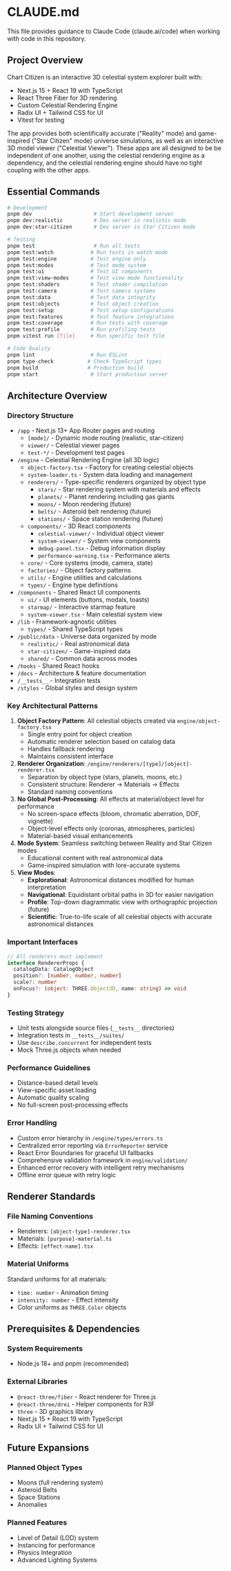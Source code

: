 # CLAUDE.md

This file provides guidance to Claude Code (claude.ai/code) when working with code in this repository.

## Project Overview

Chart Citizen is an interactive 3D celestial system explorer built with:
- Next.js 15 + React 19 with TypeScript
- React Three Fiber for 3D rendering
- Custom Celestial Rendering Engine
- Radix UI + Tailwind CSS for UI
- Vitest for testing

The app provides both scientifically accurate ("Reality" mode) and game-inspired ("Star Citizen" mode) universe simulations, as well as an interactive 3D model viewer ("Celestial Viewer"). These apps are all designed to be be independent of one another, using the celestial rendering engine as a dependency, and the celestial rendering engine should have no tight coupling with the other apps.

## Essential Commands

```bash
# Development
pnpm dev                    # Start development server
pnpm dev:realistic          # Dev server in realistic mode
pnpm dev:star-citizen       # Dev server in Star Citizen mode

# Testing
pnpm test                   # Run all tests
pnpm test:watch            # Run tests in watch mode
pnpm test:engine           # Test engine only
pnpm test:modes            # Test mode system
pnpm test:ui               # Test UI components
pnpm test:view-modes       # Test view mode functionality
pnpm test:shaders          # Test shader compilation
pnpm test:camera           # Test camera systems
pnpm test:data             # Test data integrity
pnpm test:objects          # Test object creation
pnpm test:setup            # Test setup configurations
pnpm test:features         # Test feature integrations
pnpm test:coverage         # Run tests with coverage
pnpm test:profile          # Run profiling tests
pnpm vitest run [file]     # Run specific test file

# Code Quality
pnpm lint                  # Run ESLint
pnpm type-check           # Check TypeScript types
pnpm build                # Production build
pnpm start                 # Start production server
```

## Architecture Overview

### Directory Structure
- `/app` - Next.js 13+ App Router pages and routing
  - `[mode]/` - Dynamic mode routing (realistic, star-citizen)
  - `viewer/` - Celestial viewer pages
  - `test-*/` - Development test pages
- `/engine` - Celestial Rendering Engine (all 3D logic)
  - `object-factory.tsx` - Factory for creating celestial objects
  - `system-loader.ts` - System data loading and management
  - `renderers/` - Type-specific renderers organized by object type
    - `stars/` - Star rendering system with materials and effects
    - `planets/` - Planet rendering including gas giants
    - `moons/` - Moon rendering (future)
    - `belts/` - Asteroid belt rendering (future)
    - `stations/` - Space station rendering (future)
  - `components/` - 3D React components
    - `celestial-viewer/` - Individual object viewer
    - `system-viewer/` - System view components
    - `debug-panel.tsx` - Debug information display
    - `performance-warning.tsx` - Performance alerts
  - `core/` - Core systems (mode, camera, state)
  - `factories/` - Object factory patterns
  - `utils/` - Engine utilities and calculations
  - `types/` - Engine type definitions
- `/components` - Shared React UI components
  - `ui/` - UI elements (buttons, modals, toasts)
  - `starmap/` - Interactive starmap feature
  - `system-viewer.tsx` - Main celestial system view
- `/lib` - Framework-agnostic utilities
  - `types/` - Shared TypeScript types
- `/public/data` - Universe data organized by mode
  - `realistic/` - Real astronomical data
  - `star-citizen/` - Game-inspired data
  - `shared/` - Common data across modes
- `/hooks` - Shared React hooks
- `/docs` - Architecture & feature documentation
- `/__tests__` - Integration tests
- `/styles` - Global styles and design system

### Key Architectural Patterns

1. **Object Factory Pattern**: All celestial objects created via `engine/object-factory.tsx`
   - Single entry point for object creation
   - Automatic renderer selection based on catalog data
   - Handles fallback rendering
   - Maintains consistent interface
2. **Renderer Organization**: `/engine/renderers/[type]/[object]-renderer.tsx`
   - Separation by object type (stars, planets, moons, etc.)
   - Consistent structure: Renderer → Materials → Effects
   - Standard naming conventions
3. **No Global Post-Processing**: All effects at material/object level for performance
   - No screen-space effects (bloom, chromatic aberration, DOF, vignette)
   - Object-level effects only (coronas, atmospheres, particles)
   - Material-based visual enhancements
4. **Mode System**: Seamless switching between Reality and Star Citizen modes
   - Educational content with real astronomical data
   - Game-inspired simulation with lore-accurate systems
5. **View Modes**: 
   - **Explorational**: Astronomical distances modified for human interpretation
   - **Navigational**: Equidistant orbital paths in 3D for easier navigation
   - **Profile**: Top-down diagrammatic view with orthographic projection (future)
   - **Scientific**: True-to-life scale of all celestial objects with accurate astronomical distances

### Important Interfaces

```typescript
// All renderers must implement
interface RendererProps {
  catalogData: CatalogObject
  position?: [number, number, number]
  scale?: number
  onFocus?: (object: THREE.Object3D, name: string) => void
}
```

### Testing Strategy
- Unit tests alongside source files (`__tests__` directories)
- Integration tests in `__tests__/suites/`
- Use `describe.concurrent` for independent tests
- Mock Three.js objects when needed

### Performance Guidelines
- Distance-based detail levels
- View-specific asset loading
- Automatic quality scaling
- No full-screen post-processing effects

### Error Handling
- Custom error hierarchy in `/engine/types/errors.ts`
- Centralized error reporting via `ErrorReporter` service
- React Error Boundaries for graceful UI fallbacks
- Comprehensive validation framework in `engine/validation/`
- Enhanced error recovery with intelligent retry mechanisms
- Offline error queue with retry logic

## Renderer Standards

### File Naming Conventions
- Renderers: `[object-type]-renderer.tsx`
- Materials: `[purpose]-material.ts`
- Effects: `[effect-name].tsx`

### Material Uniforms
Standard uniforms for all materials:
- `time: number` - Animation timing
- `intensity: number` - Effect intensity
- Color uniforms as `THREE.Color` objects

## Prerequisites & Dependencies

### System Requirements
- Node.js 18+ and pnpm (recommended)

### External Libraries
- `@react-three/fiber` - React renderer for Three.js
- `@react-three/drei` - Helper components for R3F
- `three` - 3D graphics library
- Next.js 15 + React 19 with TypeScript
- Radix UI + Tailwind CSS for UI

## Future Expansions

### Planned Object Types
- Moons (full rendering system)
- Asteroid Belts
- Space Stations
- Anomalies

### Planned Features
- Level of Detail (LOD) system
- Instancing for performance
- Physics Integration
- Advanced Lighting Systems